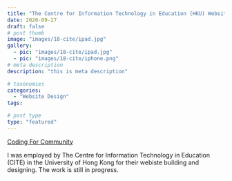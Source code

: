 ```yaml
---
title: "The Centre for Information Technology in Education (HKU) Website | Work in Progress"
date: 2020-09-27
draft: false
# post thumb
image: "images/18-cite/ipad.jpg"
gallery:
  - pic: "images/18-cite/ipad.jpg"
  - pic: "images/18-cite/iphone.png"
# meta description
description: "this is meta description"

# taxonomies
categories: 
  - "Website Design"
tags:

# post type
type: "featured"
---
```

[Coding For Community](https://c4c.hku.hk/)

I was employed by The Centre for Information Technology in Education (CITE) in the University of Hong Kong for their webiste building and designing.
The work is still in progress.

